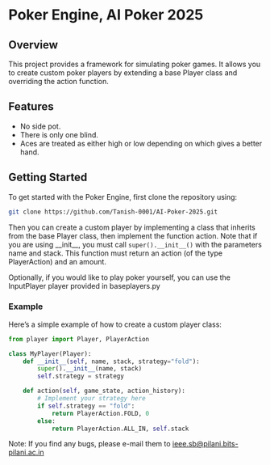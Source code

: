 # Poker Engine, AI Poker 2025

## Overview
This project provides a framework for simulating poker games. It allows you to create custom poker players by extending a base Player class and overriding the action function. 

## Features
- No side pot.
- There is only one blind.
- Aces are treated as either high or low depending on which gives a better hand.

## Getting Started

To get started with the Poker Engine, first clone the repository using:

```bash
git clone https://github.com/Tanish-0001/AI-Poker-2025.git
```

Then you can create a custom player by implementing a class that inherits from the base Player class, then implement the function action. Note that if you are using \_\_init\_\_, you must call ```super().__init__()``` with the parameters name and stack. This function must return an action (of the type PlayerAction) and an amount.

Optionally, if you would like to play poker yourself, you can use the InputPlayer player provided in baseplayers.py
    

### Example

Here’s a simple example of how to create a custom player class:

```python
from player import Player, PlayerAction

class MyPlayer(Player):
    def __init__(self, name, stack, strategy="fold"):
        super().__init__(name, stack)
        self.strategy = strategy

    def action(self, game_state, action_history):
        # Implement your strategy here
        if self.strategy == "fold":
            return PlayerAction.FOLD, 0
        else:
            return PlayerAction.ALL_IN, self.stack
```

Note: If you find any bugs, please e-mail them to ieee.sb@pilani.bits-pilani.ac.in
